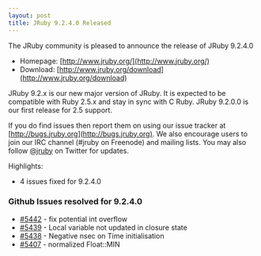 ```yaml
---
layout: post
title: JRuby 9.2.4.0 Released
---
```

The JRuby community is pleased to announce the release of JRuby 9.2.4.0

- Homepage: [http://www.jruby.org/](http://www.jruby.org/)
- Download: [http://www.jruby.org/download](http://www.jruby.org/download)

JRuby 9.2.x is our new major version of JRuby.  It is expected to be compatible with Ruby 2.5.x and stay in sync with C Ruby.  JRuby 9.2.0.0 is our first release for 2.5 support.

If you do find issues then report them on using our issue tracker at [http://bugs.jruby.org](http://bugs.jruby.org). We also encourage users to join our IRC channel (#jruby on Freenode) and mailing lists. You may also follow [@jruby](https://twitter.com/jruby) on Twitter for updates.

Highlights:

- 4 issues fixed for 9.2.4.0

### Github Issues resolved for 9.2.4.0

<ul>
<li><a href="https://github.com/jruby/jruby/pull/5442">#5442</a> - fix potential int overflow</li>
<li><a href="https://github.com/jruby/jruby/issues/5439">#5439</a> - Local variable not updated in closure state</li>
<li><a href="https://github.com/jruby/jruby/issues/5438">#5438</a> - Negative nsec on Time initialisation</li>
<li><a href="https://github.com/jruby/jruby/pull/5407">#5407</a> - normalized Float::MIN</li>
</ul>
